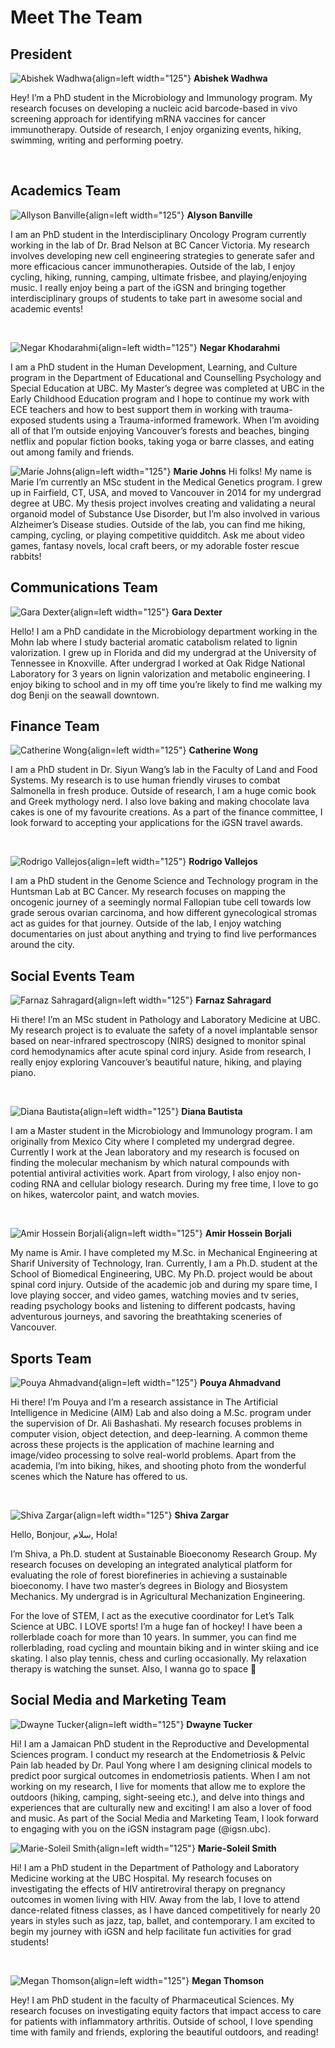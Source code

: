 # Meet The Team

## President

![Abishek Wadhwa](assets/profiles/awadhwa.png){align=left width="125"}
**Abishek Wadhwa**

Hey! I’m a PhD student in the Microbiology and Immunology program. My research focuses on developing a nucleic acid barcode-based in vivo screening approach for identifying mRNA vaccines for cancer immunotherapy. Outside of research, I enjoy organizing events, hiking, swimming, writing and performing poetry.


<br />

## Academics Team

![Allyson Banville](assets/profiles/abanville.png){align=left width="125"}
**Alyson Banville**

I am an PhD student in the Interdisciplinary Oncology Program currently working in the lab of Dr. Brad Nelson at BC Cancer Victoria. My research involves developing new cell engineering strategies to generate safer and more efficacious cancer immunotherapies. Outside of the lab, I enjoy cycling, hiking, running, camping, ultimate frisbee, and playing/enjoying music. I really enjoy being a part of the iGSN and bringing together interdisciplinary groups of students to take part in awesome social and academic events!

<br />

![Negar Khodarahmi](assets/profiles/nkhodarahmi.png){align=left width="125"}
**Negar Khodarahmi**

I am a PhD student in the Human Development, Learning, and Culture program in the Department of Educational and Counselling Psychology and Special Education at UBC. My Master’s degree was completed at UBC in the Early Childhood Education program and I hope to continue my work with ECE teachers and how to best support them in working with trauma-exposed students using a Trauma-informed framework. When I’m avoiding all of that I’m outside enjoying Vancouver’s forests and beaches, binging netflix and popular fiction books, taking yoga or barre classes, and eating out among family and friends.

![Marie Johns](assets/profiles/mjohns.png){align=left width="125"}
**Marie Johns**
Hi folks! My name is Marie I’m currently an MSc student in the Medical Genetics program. I grew up in Fairfield, CT, USA, and moved to Vancouver in 2014 for my undergrad degree at UBC. My thesis project involves creating and validating a neural organoid model of Substance Use Disorder, but I’m also involved in various Alzheimer’s Disease studies. Outside of the lab, you can find me hiking, camping, cycling, or playing competitive quidditch. Ask me about video games, fantasy novels, local craft beers, or my adorable foster rescue rabbits!

## Communications Team


![Gara Dexter](assets/profiles/gdexter.png){align=left width="125"}
**Gara Dexter**

Hello! I am a PhD candidate in the Microbiology department working in the Mohn lab where I study bacterial aromatic catabolism related to lignin valorization. I grew up in Florida and did my undergrad at the University of Tennessee in Knoxville. After undergrad I worked at Oak Ridge National Laboratory for 3 years on lignin valorization and metabolic engineering. I enjoy biking to school and in my off time you’re likely to find me walking my dog Benji on the seawall downtown.

## Finance Team

![Catherine Wong](assets/profiles/cwong.png){align=left width="125"}
**Catherine Wong**

I am a PhD student in Dr. Siyun Wang’s lab in the Faculty of Land and Food Systems. My research is to use human friendly viruses to combat Salmonella in fresh produce. Outside of research, I am a huge comic book and Greek mythology nerd. I also love baking and making chocolate lava cakes is one of my favourite creations. As a part of the finance committee, I look forward to accepting your applications for the iGSN travel awards.

<br />

![Rodrigo Vallejos](assets/profiles/rvallejos.png){align=left width="125"}
**Rodrigo Vallejos**

I am a PhD student in the Genome Science and Technology program in the Huntsman Lab at BC Cancer. My research focuses on mapping the oncogenic journey of a seemingly normal Fallopian tube cell towards low grade serous ovarian carcinoma, and how different gynecological stromas act as guides for that journey. Outside of the lab, I enjoy watching documentaries on just about anything and trying to find live performances around the city.

## Social Events Team

![Farnaz Sahragard](assets/profiles/fsahragard.png){align=left width="125"}
**Farnaz Sahragard**

Hi there! I’m an MSc student in Pathology and Laboratory Medicine at UBC. My research project is to evaluate the safety of a novel implantable sensor based on near-infrared spectroscopy (NIRS) designed to monitor spinal cord hemodynamics after acute spinal cord injury. Aside from research, I really enjoy exploring Vancouver’s beautiful nature, hiking, and playing piano.

<br />

![Diana Bautista](assets/profiles/dbautista.png){align=left width="125"}
**Diana Bautista**

I am a Master student in the Microbiology and Immunology program. I am originally from Mexico City where I completed my undergrad degree. Currently I work at the Jean laboratory and my research is focused on finding the molecular mechanism by which natural compounds with potential antiviral activities work. Apart from virology, I also enjoy non-coding RNA and cellular biology research. During my free time, I love to go on hikes, watercolor paint, and watch movies. 

<br />

![Amir Hossein Borjali](assets/profiles/ahborjali.png){align=left width="125"}
**Amir Hossein Borjali**

My name is Amir. I have completed my M.Sc. in Mechanical Engineering at Sharif University of Technology, Iran. Currently, I am a Ph.D. student at the School of Biomedical Engineering, UBC. My Ph.D. project would be about spinal cord injury. Outside of the academic job and during my spare time, I love playing soccer, and video games, watching movies and tv series, reading psychology books and listening to different podcasts, having adventurous journeys, and savoring the breathtaking sceneries of Vancouver.

## Sports Team

![Pouya Ahmadvand](assets/profiles/pahmadvand.png){align=left width="125"}
**Pouya Ahmadvand**

Hi there! I’m Pouya and I’m a research assistance in The Artificial Intelligence in Medicine (AIM) Lab and also doing a M.Sc. program under the supervision of Dr. Ali Bashashati. My research focuses problems in computer vision, object detection, and deep-learning. A common theme across these projects is the application of machine learning and image/video processing to solve real-world problems. Apart from the academia, I’m into biking, hikes, and shooting photo from the wonderful scenes which the Nature has offered to us.

<br />

![Shiva Zargar](assets/profiles/szargar.png){align=left width="125"}
**Shiva Zargar**

Hello, Bonjour, سلام, Hola!

I’m Shiva, a Ph.D. student at Sustainable Bioeconomy Research Group. My research focuses on developing an integrated analytical platform for evaluating the role of forest biorefineries in achieving a sustainable bioeconomy. I have two master’s degrees in Biology and Biosystem Mechanics. My undergrad is in Agricultural Mechanization Engineering.

For the love of STEM, I act as the executive coordinator for Let’s Talk Science at UBC. I LOVE sports! I’m a huge fan of hockey! I have been a rollerblade coach for more than 10 years. In summer, you can find me rollerblading, road cycling and mountain biking and in winter skiing and ice skating. I also play tennis, chess and curling occasionally. My relaxation therapy is watching the sunset. Also, I wanna go to space 🙂

## Social Media and Marketing Team

![Dwayne Tucker](assets/profiles/dtucker.png){align=left width="125"}
**Dwayne Tucker**

Hi! I am a Jamaican PhD student in the Reproductive and Developmental Sciences program. I conduct my research at the Endometriosis &amp; Pelvic Pain lab headed by Dr. Paul Yong where I am designing clinical models to predict poor surgical outcomes in endometriosis patients. When I am not working on my research, I live for moments that allow me to explore the outdoors (hiking, camping, sight-seeing etc.), and delve into things and experiences that are culturally new and exciting! I am also a lover of food and music. As part of the Social Media and Marketing Team, I look forward to engaging with you on the iGSN instagram page (@igsn.ubc).

![Marie-Soleil Smith](assets/profiles/mssmith.png){align=left width="125"}
**Marie-Soleil Smith**

Hi! I am a PhD student in the Department of Pathology and Laboratory Medicine working at the UBC Hospital. My research focuses on investigating the effects of HIV antiretroviral therapy on pregnancy outcomes in women living with HIV. Away from the lab, I love to attend dance-related fitness classes, as I have danced competitively for nearly 20 years in styles such as jazz, tap, ballet, and contemporary. I am excited to begin my journey with iGSN and help facilitate fun activities for grad students!

<br />

![Megan Thomson](assets/profiles/mthomson.png){align=left width="125"}
**Megan Thomson**

Hey! I am PhD student in the faculty of Pharmaceutical Sciences. My research focuses on investigating equity factors that impact access to care for patients with inflammatory arthritis. Outside of school, I love spending time with family and friends, exploring the beautiful outdoors, and reading!  